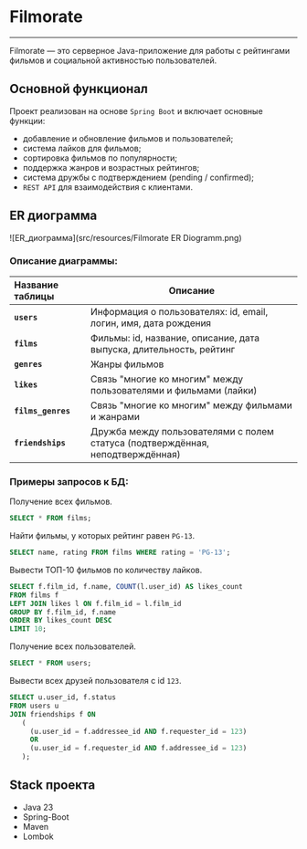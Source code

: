 # Filmorate
***
Filmorate — это серверное Java-приложение для работы с рейтингами фильмов и социальной активностью пользователей.
## Основной функционал
Проект реализован на основе `Spring Boot` и включает основные функции:
* добавление и обновление фильмов и пользователей;
* система лайков для фильмов;
* сортировка фильмов по популярности;
* поддержка жанров и возрастных рейтингов;
* система дружбы с подтверждением (pending / confirmed);
* `REST API` для взаимодействия с клиентами.

## ER диограмма
![ER_диограмма](src/resources/Filmorate ER Diogramm.png)

### Описание диаграммы:

| Название таблицы          | Описание                                                                       |
|:--------------------------| ------------------------------------------------------------------------------ |
| **`users`**               | Информация о пользователях: id, email, логин, имя, дата рождения               |
| **`films`**               | Фильмы: id, название, описание, дата выпуска, длительность, рейтинг            |
| **`genres`**              | Жанры фильмов                                                                  |
| **`likes`**               | Связь "многие ко многим" между пользователями и фильмами (лайки)               |
| **`films_genres`**        | Связь "многие ко многим" между фильмами и жанрами                              |
| **`friendships`**           | Дружба между пользователями с полем статуса (подтверждённая, неподтверждённая) |

### Примеры запросов к БД:
Получение всех фильмов.
```sql
SELECT * FROM films;
```
Найти фильмы, у которых рейтинг равен `PG-13`.
```sql
SELECT name, rating FROM films WHERE rating = 'PG-13';
```
Вывести ТОП-10 фильмов по количеству лайков.
```sql
SELECT f.film_id, f.name, COUNT(l.user_id) AS likes_count
FROM films f
LEFT JOIN likes l ON f.film_id = l.film_id
GROUP BY f.film_id, f.name
ORDER BY likes_count DESC
LIMIT 10;
```
Получение всех пользователей.
```sql
SELECT * FROM users;
```
Вывести всех друзей пользователя с id `123`.
```sql
SELECT u.user_id, f.status
FROM users u
JOIN friendships f ON
   (
     (u.user_id = f.addressee_id AND f.requester_id = 123)
     OR
     (u.user_id = f.requester_id AND f.addressee_id = 123)
   );
```

## Stack проекта
* Java 23
* Spring-Boot
* Maven
* Lombok
